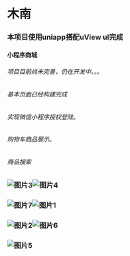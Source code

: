 # 木南
### 本项目使用uniapp搭配uView ul完成
#### 小程序商城
###### 项目目前尚未完善，仍在开发中。。。
###### 基本页面已经构建完成
###### 实现微信小程序授权登陆。
###### 购物车商品展示。
###### 商品搜索
[图片1]:https://www.xibeimn.cn/src/munanshop/zhan1shop.png
[图片2]:https://www.xibeimn.cn/src/munanshop/zhan2shop.png
[图片3]:https://www.xibeimn.cn/src/munanshop/zhan3shop.png
[图片4]:https://www.xibeimn.cn/src/munanshop/zhan4shop.png
[图片5]:https://www.xibeimn.cn/src/munanshop/zhan5shop.png
[图片6]:https://www.xibeimn.cn/src/munanshop/zhan6shop.png
[图片7]:https://www.xibeimn.cn/src/munanshop/zhan7shop.png
### ![图片3]![图片4]
### ![图片7]![图片1]
### ![图片2]![图片6]
### ![图片5]
